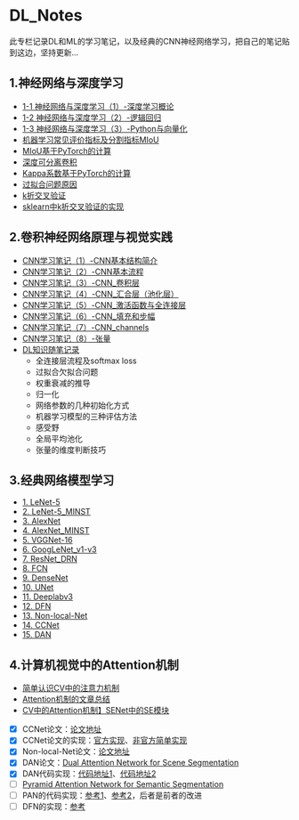 # DL_Notes

此专栏记录DL和ML的学习笔记，以及经典的CNN神经网络学习，把自己的笔记贴到这边，坚持更新...

## 1.神经网络与深度学习

- [1-1 神经网络与深度学习（1）-深度学习概论](http://yearing1017.cn/2019/04/12/%E7%A5%9E%E7%BB%8F%E7%BD%91%E7%BB%9C%E4%B8%8E%E6%B7%B1%E5%BA%A6%E5%AD%A6%E4%B9%A0-1-%E6%B7%B1%E5%BA%A6%E5%AD%A6%E4%B9%A0%E6%A6%82%E8%AE%BA/)
- [1-2 神经网络与深度学习（2）-逻辑回归](http://yearing1017.cn/2019/04/27/%E7%A5%9E%E7%BB%8F%E7%BD%91%E7%BB%9C%E4%B8%8E%E6%B7%B1%E5%BA%A6%E5%AD%A6%E4%B9%A0-2-%E9%80%BB%E8%BE%91%E5%9B%9E%E5%BD%92/)
- [1-3 神经网络与深度学习（3）-Python与向量化](http://yearing1017.cn/2019/05/02/%E7%A5%9E%E7%BB%8F%E7%BD%91%E7%BB%9C%E4%B8%8E%E6%B7%B1%E5%BA%A6%E5%AD%A6%E4%B9%A0-3-Python%E4%B8%8E%E5%90%91%E9%87%8F%E5%8C%96/)
- [机器学习常见评价指标及分割指标MIoU](http://yearing1017.cn/2020/02/07/语义分割指标MIoU/)
- [MIoU基于PyTorch的计算](http://yearing1017.cn/2020/02/17/MIoU-PyTorch/)
- [深度可分离卷积](http://yearing1017.cn/2020/02/15/Depthwise-separable-convolution/)
- [Kappa系数基于PyTorch的计算](http://yearing1017.cn/2020/02/27/基于混淆矩阵的Kappa系数的计算/)
- [过拟合问题原因](https://www.cnblogs.com/eilearn/p/9203186.html)
- [k折交叉验证](https://zhuanlan.zhihu.com/p/67563863)
- [sklearn中k折交叉验证的实现](https://scikit-learn.org/stable/modules/cross_validation.html#cross-validation) 


## 2.卷积神经网络原理与视觉实践

- [CNN学习笔记（1）-CNN基本结构简介](http://yearing1017.cn/2019/07/28/CNN%E5%9F%BA%E7%A1%80%E7%9F%A5%E8%AF%86/)
- [CNN学习笔记（2）-CNN基本流程](http://yearing1017.cn/2019/08/04/CNN%E5%9F%BA%E6%9C%AC%E6%B5%81%E7%A8%8B/)
- [CNN学习笔记（3）-CNN_卷积层](http://yearing1017.cn/2019/08/11/CNN基本部件-卷积层/)
- [CNN学习笔记（4）-CNN_汇合层（池化层）](http://yearing1017.cn/2019/08/13/CNN%E5%9F%BA%E6%9C%AC%E9%83%A8%E4%BB%B6-%E6%B1%87%E5%90%88%E5%B1%82/)
- [CNN学习笔记（5）-CNN_激活函数与全连接层](http://yearing1017.cn/2019/08/14/CNN-%E6%BF%80%E6%B4%BB%E5%87%BD%E6%95%B0%E4%B8%8E%E5%85%A8%E8%BF%9E%E6%8E%A5%E5%B1%82/)
- [CNN学习笔记（6）-CNN_填充和步幅](http://yearing1017.cn/2019/09/05/CNN-%E5%A1%AB%E5%85%85%E5%92%8C%E6%AD%A5%E5%B9%85/)
- [CNN学习笔记（7）-CNN_channels](http://yearing1017.cn/2019/09/07/CNN-channels/)
- [CNN学习笔记（8）-张量](http://yearing1017.cn/2019/11/12/%E7%A5%9E%E7%BB%8F%E7%BD%91%E7%BB%9C-%E5%BC%A0%E9%87%8F/)
- [DL知识随笔记录](http://yearing1017.cn/2019/11/14/CNN-%E7%9F%A5%E8%AF%86%E7%82%B9%E9%9A%8F%E7%AC%94%E7%A7%AF%E7%B4%AF/)
  - 全连接层流程及softmax loss
  - 过拟合欠拟合问题
  - 权重衰减的推导
  - 归一化
  - 网络参数的几种初始化方式
  - 机器学习模型的三种评估方法
  - 感受野
  - 全局平均池化
  - 张量的维度判断技巧
  
## 3.经典网络模型学习
- [1. LeNet-5](http://yearing1017.cn/2019/09/09/CNN-LeNet-5/)
- [2. LeNet-5_MINST](http://yearing1017.cn/2019/09/10/Tensorflow-LeNet-5-MNIST/)
- [3. AlexNet](http://yearing1017.cn/2019/09/10/CNN-AlexNet/)
- [4. AlexNet_MINST](http://yearing1017.cn/2019/09/10/Tensorflow-AlexNet-MNIST/)
- [5. VGGNet-16](http://yearing1017.cn/2019/09/13/CNN-VGGNet16/)
- [6. GoogLeNet_v1-v3](http://yearing1017.cn/2019/09/24/GoogLeNet-V1-V3/)
- [7. ResNet_DRN](http://yearing1017.cn/2019/09/26/ResNet-DRN/)
- [8. FCN](http://yearing1017.cn/2019/10/17/FCN-%E8%AF%AD%E4%B9%89%E5%88%86%E5%89%B2/)
- [9. DenseNet](http://yearing1017.cn/2019/10/29/DenseNet-CVPR2017/)
- [10. UNet](http://yearing1017.cn/2019/11/21/U-Net-paper/)
- [11. Deeplabv3](https://github.com/yearing1017/Deeplabv3_Pytorch/blob/master/Deeplab_v3.md)
- [12. DFN](http://yearing1017.cn/2020/03/19/DFN-paper/)
- [13. Non-local-Net](http://yearing1017.cn/2020/04/05/Non-local-paper/)
- [14. CCNet](http://yearing1017.cn/2020/03/26/CCNet-paper/)
- [15. DAN](http://yearing1017.cn/2020/04/06/DAN-paper/#more)
## 4.计算机视觉中的Attention机制
- [简单认识CV中的注意力机制](https://blog.csdn.net/paper_reader/article/details/81082351)
- [Attention机制的文章总结](https://blog.csdn.net/humanpose/article/details/85332392)
- [CV中的Attention机制】SENet中的SE模块]( https://zhuanlan.zhihu.com/p/102035721)
- [x] CCNet论文：[论文地址](http://cn.arxiv.org/pdf/1811.11721.pdf)
- [x] CCNet论文的实现：[官方实现](https://github.com/speedinghzl/CCNet)、[非官方简单实现](https://github.com/Serge-weihao/CCNet-Pure-Pytorch)
- [x] Non-local-Net论文：[论文地址](https://arxiv.org/abs/1711.07971)
- [x] DAN论文：[Dual Attention Network for Scene Segmentation](https://arxiv.org/abs/1809.02983)
- [x] DAN代码实现：[代码地址1](https://github.com/yiskw713/DualAttention_for_Segmentation)、[代码地址2](https://github.com/junfu1115/DANet/)
- [ ] [Pyramid Attention Network for Semantic Segmentation](http://cn.arxiv.org/pdf/1805.10180v1.pdf)
- [ ] PAN的代码实现：[参考1](https://github.com/JaveyWang/Pyramid-Attention-Networks-pytorch/)、[参考2](https://github.com/Andy-zhujunwen/pytorch-Pyramid-Attention-Networks-PAN-/)，后者是前者的改进
- [ ] DFN的实现：[参考](https://github.com/ycszen/TorchSeg/tree/master/model/dfn)
